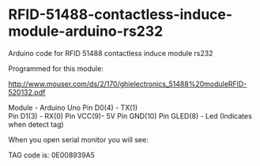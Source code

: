 # RFID-51488-contactless-induce-module-arduino-rs232

Arduino code for RFID 51488 contactless induce module rs232

Programmed for this module:

http://www.mouser.com/ds/2/170/ghielectronics_51488%20moduleRFID-520132.pdf

Module    -   Arduino Uno
Pin D0(4) -   TX(1)  
Pin D1(3) -   RX(0)
Pin VCC(9)-   5V
Pin GND(10)
Pin GLED(8) - Led (Indicates when detect tag)

When you open serial monitor you will see:

TAG code is:  0E008939A5

